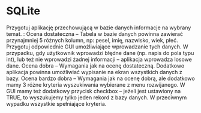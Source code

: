 # SQLite
Przygotuj aplikację przechowującą w bazie danych informacje na wybrany
temat. :
Ocena dostateczna – Tabela w bazie danych powinna zawierać
przynajmniej 5 różnych kolumn, np: pesel, imię, nazwisko, wiek,
płeć. Przygotuj odpowiednie GUI umożliwiające wprowadzanie tych
danych. W przypadku, gdy użytkownik wprowadzi błędne dane (np.
napis do pola typu int), lub też nie wprowadzi żadnej informacji –
aplikacja wprowadza losowe dane.
Ocena dobra – Wymagania jak na ocenę dostateczną. Dodatkowo
aplikacja powinna umożliwiać wypisanie na ekran wszystkich danych
z bazy.
Ocena bardzo dobra – Wymagania jak na ocenę dobrą, ale
dodatkowo mamy 3 różne kryteria wyszukiwania wybierane z menu
rozwijanego. W GUI mamy też dodatkowy przycisk checkbox – jeżeli
jest ustawiony na TRUE, to wyszukujemy tylko jeden rekord z bazy
danych. W przeciwnym wypadku wszystkie spełniające kryteria.
